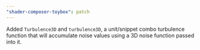 ```yaml
---
"shader-composer-toybox": patch
---
```


Added `Turbulence3D` and `turbulence3D`, a unit/snippet combo turbulence function that will accumulate noise values using a 3D noise function passed into it.
